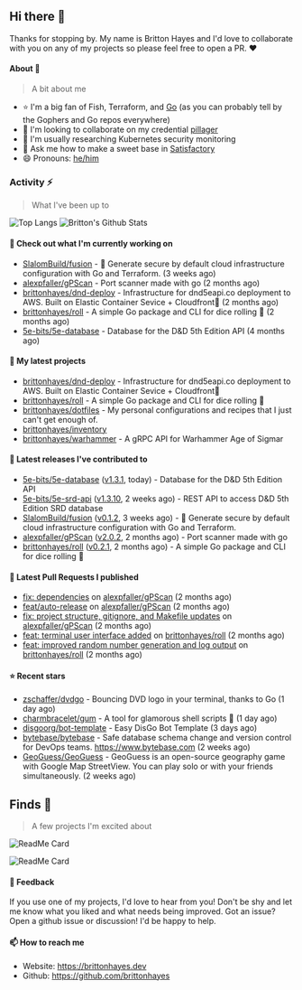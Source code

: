 ## Hi there 👋

Thanks for stopping by. 
My name is Britton Hayes and I'd love to collaborate with you on any of my projects so please feel free to open a PR. :heart:

#### About 📘

> A bit about me

- ⭐ I'm a big fan of Fish, Terraform, and [Go](https://golang.org) (as you can probably tell by the Gophers and Go repos everywhere)
- 🤝 I'm looking to collaborate on my credential [pillager](https://github.com/brittonhayes/pillager)
- 🤔 I'm usually researching Kubernetes security monitoring
- 💬 Ask me how to make a sweet base in [Satisfactory](https://www.satisfactorygame.com/)
- 😄 Pronouns: [he/him](https://pronoun.is/he)

### Activity ⚡

> What I've been up to

![Top Langs](https://github-readme-stats.vercel.app/api/top-langs/?username=brittonhayes&hide=javascript,html,css&title_color=95c4ce&icon_color=95c4ce&text_color=c6c8d1&bg_color=161821)
![Britton's Github Stats](https://github-readme-stats.vercel.app/api?username=brittonhayes&show_icons=true&count_private=true&title_color=95c4ce&icon_color=95c4ce&text_color=c6c8d1&bg_color=161821)

#### 👷 Check out what I'm currently working on

- [SlalomBuild/fusion](https://github.com/SlalomBuild/fusion) - 🧬 Generate secure by default cloud infrastructure configuration with Go and Terraform. (3 weeks ago)
- [alexpfaller/gPScan](https://github.com/alexpfaller/gPScan) - Port scanner made with go (2 months ago)
- [brittonhayes/dnd-deploy](https://github.com/brittonhayes/dnd-deploy) - Infrastructure for dnd5eapi.co deployment to AWS. Built on Elastic Container Sevice &#43; Cloudfront🎲 (2 months ago)
- [brittonhayes/roll](https://github.com/brittonhayes/roll) - A simple Go package and CLI for dice rolling 🎲 (2 months ago)
- [5e-bits/5e-database](https://github.com/5e-bits/5e-database) - Database for the D&amp;D 5th Edition API (4 months ago)

#### 🌱 My latest projects

- [brittonhayes/dnd-deploy](https://github.com/brittonhayes/dnd-deploy) - Infrastructure for dnd5eapi.co deployment to AWS. Built on Elastic Container Sevice &#43; Cloudfront🎲
- [brittonhayes/roll](https://github.com/brittonhayes/roll) - A simple Go package and CLI for dice rolling 🎲
- [brittonhayes/dotfiles](https://github.com/brittonhayes/dotfiles) - My personal configurations and recipes that I just can&#39;t get enough of.
- [brittonhayes/inventory](https://github.com/brittonhayes/inventory)
- [brittonhayes/warhammer](https://github.com/brittonhayes/warhammer) - A gRPC API for Warhammer Age of Sigmar

#### 🔭 Latest releases I've contributed to

- [5e-bits/5e-database](https://github.com/5e-bits/5e-database) ([v1.3.1](https://github.com/5e-bits/5e-database/releases/tag/v1.3.1), today) - Database for the D&amp;D 5th Edition API
- [5e-bits/5e-srd-api](https://github.com/5e-bits/5e-srd-api) ([v1.3.10](https://github.com/5e-bits/5e-srd-api/releases/tag/v1.3.10), 2 weeks ago) - REST API to access D&amp;D 5th Edition SRD database
- [SlalomBuild/fusion](https://github.com/SlalomBuild/fusion) ([v0.1.2](https://github.com/SlalomBuild/fusion/releases/tag/v0.1.2), 3 weeks ago) - 🧬 Generate secure by default cloud infrastructure configuration with Go and Terraform.
- [alexpfaller/gPScan](https://github.com/alexpfaller/gPScan) ([v2.0.2](https://github.com/alexpfaller/gPScan/releases/tag/v2.0.2), 2 months ago) - Port scanner made with go
- [brittonhayes/roll](https://github.com/brittonhayes/roll) ([v0.2.1](https://github.com/brittonhayes/roll/releases/tag/v0.2.1), 2 months ago) - A simple Go package and CLI for dice rolling 🎲

#### 🔨 Latest Pull Requests I published

- [fix: dependencies](https://github.com/alexpfaller/gPScan/pull/3) on [alexpfaller/gPScan](https://github.com/alexpfaller/gPScan) (2 months ago)
- [feat/auto-release](https://github.com/alexpfaller/gPScan/pull/2) on [alexpfaller/gPScan](https://github.com/alexpfaller/gPScan) (2 months ago)
- [fix: project structure, gitignore, and Makefile updates](https://github.com/alexpfaller/gPScan/pull/1) on [alexpfaller/gPScan](https://github.com/alexpfaller/gPScan) (2 months ago)
- [feat: terminal user interface added](https://github.com/brittonhayes/roll/pull/3) on [brittonhayes/roll](https://github.com/brittonhayes/roll) (2 months ago)
- [feat: improved random number generation and log output](https://github.com/brittonhayes/roll/pull/2) on [brittonhayes/roll](https://github.com/brittonhayes/roll) (2 months ago)

#### ⭐ Recent stars

- [zschaffer/dvdgo](https://github.com/zschaffer/dvdgo) - Bouncing DVD logo in your terminal, thanks to Go (1 day ago)
- [charmbracelet/gum](https://github.com/charmbracelet/gum) - A tool for glamorous shell scripts 🎀 (1 day ago)
- [disgoorg/bot-template](https://github.com/disgoorg/bot-template) - Easy DisGo Bot Template (3 days ago)
- [bytebase/bytebase](https://github.com/bytebase/bytebase) - Safe database schema change and version control for DevOps teams. https://www.bytebase.com (2 weeks ago)
- [GeoGuess/GeoGuess](https://github.com/GeoGuess/GeoGuess) - GeoGuess is an open-source geography game with Google Map StreetView. You can play solo or with your friends simultaneously. (2 weeks ago)

## Finds 🔬

> A few projects I'm excited about

![ReadMe Card](https://github-readme-stats.vercel.app/api/pin/?username=princjef&repo=gomarkdoc&title_color=95c4ce&icon_color=95c4ce&text_color=c6c8d1&bg_color=161821)

![ReadMe Card](https://github-readme-stats.vercel.app/api/pin/?username=BurntSushi&repo=ripgrep&title_color=95c4ce&icon_color=95c4ce&text_color=c6c8d1&bg_color=161821)


#### 💬 Feedback

If you use one of my projects, I'd love to hear from you! Don't be shy and let me know what you liked
and what needs being improved. Got an issue? Open a github issue or discussion! I'd be happy to help.

#### 📫 How to reach me

- Website: https://brittonhayes.dev
- Github: https://github.com/brittonhayes